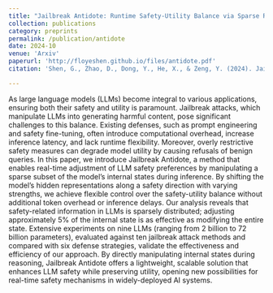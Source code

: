 ```yaml
---
title: "Jailbreak Antidote: Runtime Safety-Utility Balance via Sparse Representation Adjustment in Large Language Models"
collection: publications
category: preprints
permalink: /publication/antidote
date: 2024-10
venue: 'Arxiv'
paperurl: 'http://floyeshen.github.io/files/antidote.pdf'
citation: 'Shen, G., Zhao, D., Dong, Y., He, X., & Zeng, Y. (2024). Jailbreak Antidote: Runtime Safety-Utility Balance via Sparse Representation Adjustment in Large Language Models. arXiv preprint arXiv:2410.02298.'

---
```


As large language models (LLMs) become integral to various applications, ensuring both their safety and utility is paramount. Jailbreak attacks, which manipulate LLMs into generating harmful content, pose significant challenges to this balance. Existing defenses, such as prompt engineering and safety fine-tuning, often introduce computational overhead, increase inference latency, and lack runtime flexibility. Moreover, overly restrictive safety measures can degrade model utility by causing refusals of benign queries. In this paper, we introduce Jailbreak Antidote, a method that enables real-time adjustment of LLM safety preferences by manipulating a sparse subset of the model’s internal states during inference. By shifting the model’s hidden representations along a safety direction with varying strengths, we achieve flexible control over the safety-utility balance without additional token overhead or inference delays. Our analysis reveals that safety-related information in LLMs is sparsely distributed; adjusting approximately 5% of the internal state is as effective as modifying the entire state. Extensive experiments on nine LLMs (ranging from 2 billion to 72 billion parameters), evaluated against ten jailbreak attack methods and compared with six defense strategies, validate the effectiveness and efficiency of our approach. By directly manipulating internal states during reasoning, Jailbreak Antidote offers a lightweight, scalable solution that enhances LLM safety while preserving utility, opening new possibilities for real-time safety mechanisms in widely-deployed AI systems.
